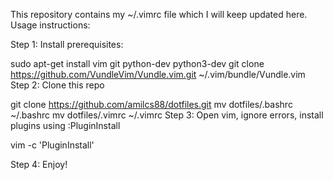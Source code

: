 This repository contains my ~/.vimrc file which I will keep updated here. Usage instructions:

Step 1: Install prerequisites:

sudo apt-get install vim git python-dev python3-dev 
git clone https://github.com/VundleVim/Vundle.vim.git ~/.vim/bundle/Vundle.vim
Step 2: Clone this repo

git clone https://github.com/amilcs88/dotfiles.git 
mv dotfiles/.bashrc ~/.bashrc
mv dotfiles/.vimrc ~/.vimrc
Step 3: Open vim, ignore errors, install plugins using :PluginInstall

vim -c 'PluginInstall'

Step 4: Enjoy!
